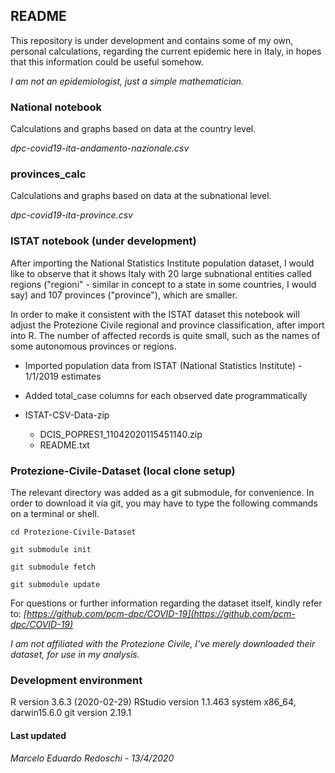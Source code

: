 ## README

This repository is under development and contains some of my own, personal calculations, regarding the current epidemic here in Italy, in hopes that this information could be useful somehow.

<em>I am not an epidemiologist, just a simple mathematician.</em>

### National notebook

Calculations and graphs based on data at the country level.

*dpc-covid19-ita-andamento-nazionale.csv*

### provinces_calc

Calculations and graphs based on data at the subnational level.

*dpc-covid19-ita-province.csv*

### ISTAT notebook (under development)

After importing the National Statistics Institute population dataset, I would like to observe that it shows Italy with 20 large subnational entities called regions ("regioni" - similar in concept to a state in some countries, I would say) and 107 provinces ("province"), which are smaller.

In order to make it consistent with the ISTAT dataset this notebook will adjust the Protezione Civile regional and province classification, after import into R.  The number of affected records is quite small, such as the names of some autonomous provinces or regions.

- Imported population data from ISTAT (National Statistics Institute) - 1/1/2019 estimates

- Added total_case columns for each observed date programmatically

- ISTAT-CSV-Data-zip
  + DCIS_POPRES1_11042020115451140.zip
  + README.txt

### Protezione-Civile-Dataset (local clone setup)

The relevant directory was added as a git submodule, for convenience.  In order to download it via git, you may have to type the following commands on a terminal or shell.

`cd Protezione-Civile-Dataset`

`git submodule init`

`git submodule fetch`

`git submodule update`

For questions or further information regarding the dataset itself, kindly refer to: *[https://github.com/pcm-dpc/COVID-19](https://github.com/pcm-dpc/COVID-19)*

*I am not affiliated with the Protezione Civile, I've merely downloaded their dataset, for use in my analysis.*

### Development environment

R version 3.6.3 (2020-02-29)
RStudio version 1.1.463
system x86_64, darwin15.6.0
git version 2.19.1

#### Last updated
<em>Marcelo Eduardo Redoschi - 13/4/2020</em>
